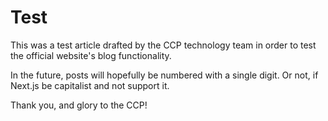# Test  

This was a test article drafted by the CCP technology team in order to test the official website's blog functionality.  

In the future, posts will hopefully be numbered with a single digit. Or not, if Next.js be capitalist and not support it.  

Thank you, and glory to the CCP!  
